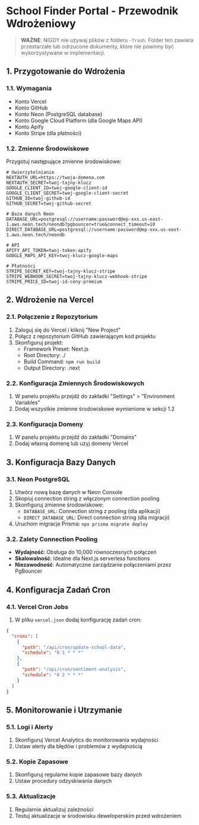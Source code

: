 # School Finder Portal - Przewodnik Wdrożeniowy

> **WAŻNE**: NIGDY nie używaj plików z folderu `-Trash`. Folder ten zawiera przestarzałe lub odrzucone dokumenty, które nie powinny być wykorzystywane w implementacji.

## 1. Przygotowanie do Wdrożenia

### 1.1. Wymagania
- Konto Vercel
- Konto GitHub
- Konto Neon (PostgreSQL database)
- Konto Google Cloud Platform (dla Google Maps API)
- Konto Apify
- Konto Stripe (dla płatności)

### 1.2. Zmienne Środowiskowe
Przygotuj następujące zmienne środowiskowe:

```
# Uwierzytelnianie
NEXTAUTH_URL=https://twoja-domena.com
NEXTAUTH_SECRET=twoj-tajny-klucz
GOOGLE_CLIENT_ID=twoj-google-client-id
GOOGLE_CLIENT_SECRET=twoj-google-client-secret
GITHUB_ID=twoj-github-id
GITHUB_SECRET=twoj-github-secret

# Baza danych Neon
DATABASE_URL=postgresql://username:password@ep-xxx.us-east-1.aws.neon.tech/neondb?pgbouncer=true&connect_timeout=10
DIRECT_DATABASE_URL=postgresql://username:password@ep-xxx.us-east-1.aws.neon.tech/neondb

# API
APIFY_API_TOKEN=twoj-token-apify
GOOGLE_MAPS_API_KEY=twoj-klucz-google-maps

# Płatności
STRIPE_SECRET_KEY=twoj-tajny-klucz-stripe
STRIPE_WEBHOOK_SECRET=twoj-tajny-klucz-webhook-stripe
STRIPE_PRICE_ID=twoj-id-ceny-premium
```

## 2. Wdrożenie na Vercel

### 2.1. Połączenie z Repozytorium
1. Zaloguj się do Vercel i kliknij "New Project"
2. Połącz z repozytorium GitHub zawierającym kod projektu
3. Skonfiguruj projekt:
   - Framework Preset: Next.js
   - Root Directory: ./
   - Build Command: `npm run build`
   - Output Directory: .next

### 2.2. Konfiguracja Zmiennych Środowiskowych
1. W panelu projektu przejdź do zakładki "Settings" > "Environment Variables"
2. Dodaj wszystkie zmienne środowiskowe wymienione w sekcji 1.2

### 2.3. Konfiguracja Domeny
1. W panelu projektu przejdź do zakładki "Domains"
2. Dodaj własną domenę lub użyj domeny Vercel

## 3. Konfiguracja Bazy Danych

### 3.1. Neon PostgreSQL
1. Utwórz nową bazę danych w Neon Console
2. Skopiuj connection string z włączonym connection pooling
3. Skonfiguruj zmienne środowiskowe:
   - `DATABASE_URL`: Connection string z pooling (dla aplikacji)
   - `DIRECT_DATABASE_URL`: Direct connection string (dla migracji)
4. Uruchom migracje Prisma: `npx prisma migrate deploy`

### 3.2. Zalety Connection Pooling
- **Wydajność**: Obsługa do 10,000 równoczesnych połączeń
- **Skalowalność**: Idealne dla Next.js serverless functions
- **Niezawodność**: Automatyczne zarządzanie połączeniami przez PgBouncer

## 4. Konfiguracja Zadań Cron

### 4.1. Vercel Cron Jobs
1. W pliku `vercel.json` dodaj konfigurację zadań cron:

```json
{
  "crons": [
    {
      "path": "/api/cron/update-school-data",
      "schedule": "0 1 * * *"
    },
    {
      "path": "/api/cron/sentiment-analysis",
      "schedule": "0 2 * * *"
    }
  ]
}
```

## 5. Monitorowanie i Utrzymanie

### 5.1. Logi i Alerty
1. Skonfiguruj Vercel Analytics do monitorowania wydajności
2. Ustaw alerty dla błędów i problemów z wydajnością

### 5.2. Kopie Zapasowe
1. Skonfiguruj regularne kopie zapasowe bazy danych
2. Ustaw procedury odzyskiwania danych

### 5.3. Aktualizacje
1. Regularnie aktualizuj zależności
2. Testuj aktualizacje w środowisku deweloperskim przed wdrożeniem
